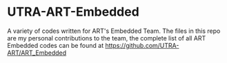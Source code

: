 # UTRA-ART-Embedded
A variety of codes written for ART's Embedded Team. The files in this repo are my personal contributions to the team, the complete list of all ART Embedded codes can be found at https://github.com/UTRA-ART/ART_Embedded
